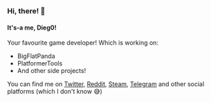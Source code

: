 ### Hi, there! 👋
#### It's-a me, Dieg0!
Your favourite game developer! Which is working on:
- BigFlatPanda
- PlatformerTools
- And other side projects!

You can find me on [Twitter](https://twitter.com/DaylightDr3amer), [Reddit](https://www.reddit.com/user/DaylightDr3amer), [Steam](https://steamcommunity.com/id/DaylightDr3amer), [Telegram](https://t.me/DaylightDr3amer) and other social platforms (which I don't know :sweat_smile:)
